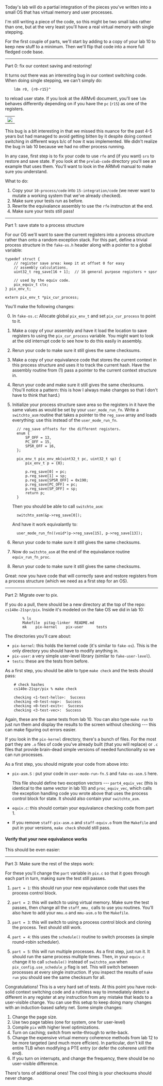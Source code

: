 
Today's lab will do a partial integration of the pieces you've written
into a small OS that has virtual memory and user processes.

I'm still writing a piece of the code, so this might be two small labs
rather than one, but at the very least you'll have a real virtual memory
with single stepping.


For the first couple of parts, we'll start by adding to a copy of your 
lab 10 to keep new stuff to a minimum.  Then we'll flip that code into 
a more full fledged code base.

--------------------------------------------------------------------
Part 0: fix our context saving and restoring!

It turns out there was an interesting bug in our context switching code.
When doing single stepping, we can't simply do:

        ldm r0, {r0-r15}^

to reload user state.  If you look at the ARMv6 document, you'll see
`ldm` behaves differently depending on if you have the `pc` (`r15`)
as one of the registers.

<table><tr><td>
  <img src="images/ldm-pc.png"/>
</td></tr></table>

This bug is a bit interesting in that we missed this nuance for the past
4-5 years but had managed to avoid getting bitten by it despite doing
context switching in different ways b/c of how it was implemented.
We didn't realize the bug in lab 10 because we had no other process
running.

In any case, first step is to fix your code to use `rfe` and (if you
want) `srs` to restore and save state. If you look at the `prelab-code`
directory you'll see an example that uses them.  You'll want to look in 
the ARMv6 manual to make sure you understand.

What to do:
   1. Copy your `10-process/code` into `15-integration/code` (we never
      want to mutate a working system that we've already checked).
   2. Make sure your tests run as before.
   3. Rewrite the equivalance assembly to use the `rfe` instructon 
      at the end.
   4. Make sure your tests still pass!

--------------------------------------------------------------------
Part 1: save state to a process structure

For our OS we'll want to save the current registers into a process
structure rather than onto a random exception stack.  For this part,
define a trivial process structure in the `fake-os.h` header
along with a pointer to a global variable:

    typedef struct {
        // register save area: keep it at offset 0 for easy
        // assembly calculations.
        uint32_t reg_save[16 + 1];  // 16 general purpose registers + spsr

        // used by the equiv code.
        pix_equiv_t ctx;
    } pix_env_t;

    extern pix_env_t *pix_cur_process;


    

You'll make the following changes:

   0. In `fake-os.c`: Allocate global `pix_env_t` and set
      `pix_cur_process` to point to it.

   1. Make a copy of your assembly and have it load the location to 
      save registers to using the `pix_cur_process` variable.  You
      might want to look at the old interrupt code to see how to do 
      this easily in assembly.

   2. Rerun your code to make sure it still gives the same checksums.

   3. Make a copy of your equivalance code that stores the current context
      in this process structure and uses it to track the current hash.
      Have the assembly routine from (1) pass a pointer to the current
      context structure in.

   4. Rerun your code and make sure it still gives the same checksums.
      (You'll notice a pattern: this is how I always make changes so 
       that I don't have to think that hard.)

   5. Initialize your process structure save area so the registers
      in it have the same values as would be set by your `user_mode_run_fn`.
      Write a `switchto_asm` routine that takes a pointer to the `reg_save`
      array and loads everything: use this instead of the `user_mode_run_fn`.


            // reg_save offsets for the different registers.
            enum {
                SP_OFF = 13,
                PC_OFF = 15,
                SPSR_OFF = 16,
            };

            pix_env_t pix_env_mk(uint32_t pc, uint32_t sp) {
                pix_env_t p = {0};
            
                p.reg_save[0] = pc;
                p.reg_save[1] = sp;
                p.reg_save[SPSR_OFF] = 0x190;
                p.reg_save[PC_OFF] = pc;
                p.reg_save[SP_OFF] = sp;
                return p;
            }

      Then you should be able to call `switchto_asm`:

            switchto_asm(&p->reg_save[0]);

      And have it work equivalantly to:

            user_mode_run_fn((void*)p->reg_save[15], p->reg_save[13]);

   6. Rerun your code to make sure it still gives the same checksums.

   7. Now do `switchto_asm` at the end of the equivalance routine 
      `equiv_run_fn_proc`.

   8. Rerun your code to make sure it still gives the same checksums.

Great: now you have code that will correctly save and restore registers
from a process structure (which we need as a first step for an OS).

--------------------------------------------------------------------
Part 2: Migrate over to pix.


If you do a pull, there should be a new directory at the top of the 
repo: `cs140e-21spr/pix`.   Inside it's modeled on the fake OS we
did in lab 10:

            % ls
            Makefile  pitag-linker	README.md
            mk	  pix-kernel	pix-user	  tests

The directories you'll care about:

   - `pix-kernel`: this holds the kernel code (it's similar to 
      `fake-os`).  This is the only directory you should have to 
      modify anything in.
   - `pix-user`: a very simple user-level library (similar to 
     `fake-user-level`).
   - `tests`: these are the tests from before.

As a first step, you should be able to type `make check` and the 
tests should pass:

        # check hashes
        cs140e-21spr/pix % make check

        checking <1-test-hello>:  Success
        checking <0-test-nop>:  Success
        checking <0-test-exit>:  Success
        checking <3-test-vec>:  Success

Again, these are the same tests from lab 10.  You can also type `make run`
to just run them and display the results to the screen without checking
--- this can make figuring out errors easier.

If you look in the `pix-kernel` directory, there's a bunch of files.
For the most part they are `.o` files of code you've already built (that
you will replace) or `.c` files that provide brain-dead simple versions
of needed functionality so we can run processes.

As a first step, you should migrate your code from above into:

   - `pix-asm.S` : put your code in `user-mode-run-fn.S` and
     `fake-os-asm.S` here.  

     This file should define two exception vectors --- `part4_equiv_vec`
     (this is identical to the same vector in lab 10) and
     `proc_equiv_vec`, which calls the exception handling code you wrote
     above that uses the process control block for state.  It should
     also contain your `switchto_asm`.

   - `equiv.c`: this should contain your equivalance checking code from
      part 1.
 
   - If you remove `staff-pix-asm.o` and `staff-equiv.o` from the `Makefile`
     and put in your versions, `make check` should still pass.


#### Verify that your new equivalance works


This should be even easier:

--------------------------------------------------------------------
Part 3: Make sure the rest of the steps work:

For these you'll change the `part` variable in `pix.c` so that it
goes through each part in turn, making sure the test still passes.

  1. `part = 1`: this should run your new equivalance code that uses
     the process control block.

  2. `part = 2`: this will switch to using virtual memory.  Make sure
      the test passes, then change all the `staff_mmu_` calls to use you
      routines.  You'll also have to add your `mmu.o` and `mmu-asm.o`
      to the `Makefile`.

  3. `part = 3`: this will switch to using a process control block and 
      cloning the process.  Test should still work.
  4. `part = 4`: this uses the `schedule()` routine to switch proceses
      (a simple round-robin scheduler).
  5. `part = 5`: this will run multiple processes.  As a first step,
      just run it.  It should run the same process multiple times.
      Then, in your `equiv.c` change it to call `schedule()` instead
      of `switchto_asm` when `pix_config.use_schedule_p` flag is set.
      This will switch between processes at every single instruction.
      If you inspect the results of `make run` you should see the
      same checksum for all. 

Congratulations!  This is a very hard set of tests.  At this point you
have rock-solid context switching code and a ruthless way to immediately
detect a different in any register at any instruction from any mistake
that leads to a user-visible change.  You can use this setup to keep
doing many changes with an induction-based safety net.  Some simple changes:
  1. Change the page size.
  2. Use two page tables (one for system, one for user-level)
  3. Compile `pix` with higher level optimizations.
  4. Turn on caching; switch from write-through to write-back.
  5. Change the expensive virtual memory coherence methods from lab 12
     to be more targeted (and much more efficien).  In particular, don't
     kill the entire TLB when modifying a PTE entry (or defer the coherene
     until the end).
  6. If you turn on interrupts, and change the frequency, there should be
     no user-visible difference.

There's tons of additional ones!   The cool thing is your checksums should
never change.
